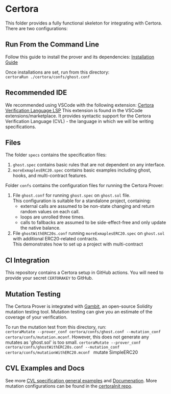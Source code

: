 # Certora 

This folder provides a fully functional skeleton for integrating with Certora.
There are two configurations:



## Run From the Command Line

Follow this guide to install the prover and its dependencies:
[Installation Guide](https://docs.certora.com/en/latest/docs/user-guide/getting-started/install.html)

Once installations are set, run from this directory:  
`certoraRun ./certora/confs/ghost.conf`  

## Recommended IDE

We recommended using VSCode with the following extension:
[Certora Verification Language LSP](https://marketplace.visualstudio.com/items?itemName=Certora.evmspec-lsp)
This extension is found in the VSCode extensions/marketplace. It provides syntactic support for the Certora Verification Language (CVL) - the language in which we will be writing specifications.
 
## Files

The folder `specs` contains the specification files: 
1. `ghost.spec` contains basic rules that are not dependent on any interface.
2. `moreExmaplesERC20.spec` contains basic examples including ghost, hooks, and multi-contract features.

Folder `confs` contains the configuration files for running the Certora Prover:  
1. File `ghost.conf` for running `ghost.spec` on `ghost.sol` file.  
This configuration is suitable for a standalone project, containing:  
    * external calls are assumed to be non-state changing and return random values on each call.  
    * loops are unrolled three times.   
    * calls to fallbacks are assumed to be side-effect-free and only update the native balance.   
2. File `ghostWithERC20s.conf` running `moreExmaplesERC20.spec` on `ghost.sol` with additional ERC20-related contracts.   
This demonstrates how to set up a project with multi-contract 


## CI Integration

This repository contains a Certora setup in GitHub actions.
You will need to provide your secret `CERTORAKEY` to GitHub. 



## Mutation Testing
The Certora Prover is integrated with <a href=https://www.certora.com/gambit>Gambit</a>, an open-source Solidity mutation testing tool. Mutation testing can give you an estimate of the coverage of your verification.

To run the mutation test from this directory, run:  
 `certoraMutate --prover_conf certora/confs/ghost.conf --mutation_conf certora/confs/mutation.mconf`. 
 However, this does not generate any mutates as 'ghost.sol' is too small. 
 `certoraMutate --prover_conf certora/confs/ghostWithERC20s.conf --mutation_conf certora/confs/mutationWithERC20.mconf ` mutate SimpleERC20 


## CVL Examples and Docs
See more <a href="https://github.com/Certora/Examples/tree/master/CVLByExample" target="_blank">CVL specification general examples</a>
and <a href="https://docs.certora.com" target="_blank">Documenation</a>.
More mutation configurations can be found in the [certoraInit repo](https://github.com/Certora/CertoraInit"). 
